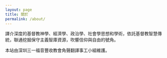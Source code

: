 ```yaml
---
layout: page
title: 關於
permalink: /about/
---
```


譯介深度的基督教神學、經濟學、政治學、社會學思想和學術，依託基督教智慧傳統，聯通挖掘保守主義智庫資源，吹響信仰與自由的號角。

本站由深圳三一福音豐收教會角聲翻譯事工小組維護。

